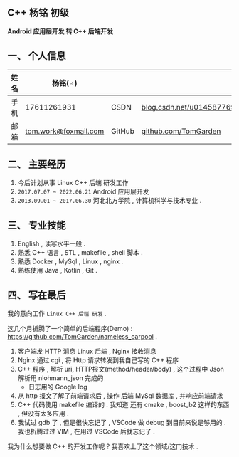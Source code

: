 ## C++ 杨铭 初级   

**Android 应用层开发 转 C++ 后端开发**

## 一、 个人信息



|姓名     | 杨铭(♂)             |            |                                               |
|---      |---                 |---        |---                                            |
|手机     |17611261931         |CSDN       |[blog.csdn.net/u014587769](https://blog.csdn.net/u014587769)|
|邮箱     |tom.work@foxmail.com|GitHub      |[github.com/TomGarden](https://github.com/TomGarden/nameless_carpool)|


## 二、 主要经历 

1. 今后计划从事 Linux C++ 后端 研发工作
2. `2017.07.07 ~ 2022.06.21` Android 应用层开发
3. `2013.09.01 ~ 2017.06.30` 河北北方学院 , 计算机科学与技术专业 . 


## 三、 专业技能

1. English , 读写水平一般 . 
2. 熟悉 C++ 语言 , STL , makefile , shell 脚本 . 
3. 熟悉 Docker , MySql , Linux , nginx .
4. 熟练使用 Java , Kotlin , Git . 

## 四、 写在最后 

我的意向工作 `Linux C++ 后端 研发` . 

这几个月折腾了一个简单的后端程序(Demo) : https://github.com/TomGarden/nameless_carpool . 
1. 客户端发 HTTP 消息 Linux 后端 , Nginx 接收消息
2. Nginx 通过 cgi , 将 Http 请求转发到我自己写的 C++ 程序
3. C++ 程序 , 解析 uri, HTTP报文(method/header/body) , 这个过程中 Json 解析用 nlohmann_json 完成的
    - 日志用的 Google log
4. 从 http 报文了解了前端请求后 , 操作 后端 MySql 数据库 , 并响应前端请求
5. C++ 代码使用 makefile 编译的 . 我知道 还有 cmake , boost_b2 这样的东西 , 但没有太多应用 . 
6. 我试过 gdb 了 , 但是很快忘记了 , VSCode 做 debug 到目前来说是够用的 . 我也折腾过过 VIM , 在用过 VSCode 后就忘记了 . 

我为什么想要做 C++ 的开发工作呢 ? 我喜欢上了这个领域/这门技术 . 